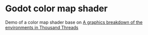 # Godot color map shader
 Demo of a color map shader base on [A graphics breakdown of the environments in Thousand Threads](https://www.reddit.com/r/gamedev/comments/igffg5/a_graphics_breakdown_of_the_environments_in/)
